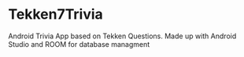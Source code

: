 # Tekken7Trivia
Android Trivia App based on Tekken Questions.
Made up with Android Studio and ROOM for database managment
